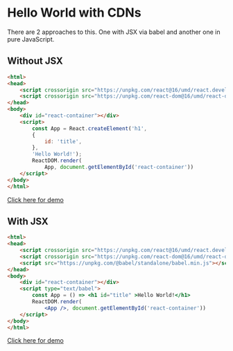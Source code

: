 # Hello World with CDNs

There are 2 approaches to this. One with JSX via babel and another one in pure JavaScript.

## Without JSX

```html
<html>
<head>
    <script crossorigin src="https://unpkg.com/react@16/umd/react.development.js"></script>
    <script crossorigin src="https://unpkg.com/react-dom@16/umd/react-dom.development.js"></script>
</head>
<body>
    <div id="react-container"></div>
    <script>
        const App = React.createElement('h1',
        { 
            id: 'title',
        },
        'Hello World!');
        ReactDOM.render(
            App, document.getElementById('react-container'))
    </script>
</body>
</html>
```
[Click here for demo](examples/react-cdn.html)

## With JSX

```html
<html>
<head>
    <script crossorigin src="https://unpkg.com/react@16/umd/react.development.js"></script>
    <script crossorigin src="https://unpkg.com/react-dom@16/umd/react-dom.development.js"></script>
    <script src="https://unpkg.com/@babel/standalone/babel.min.js"></script>
</head>
<body>
    <div id="react-container"></div>
    <script type="text/babel">
        const App = () => <h1 id="title" >Hello World!</h1>
        ReactDOM.render(
            <App />, document.getElementById('react-container'))
    </script>
</body>
</html>
```
[Click here for demo](examples/react-cdn-jsx.html)